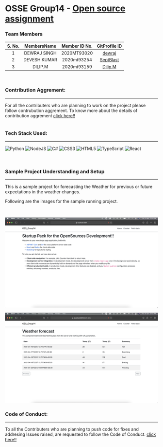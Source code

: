OSSE Group14 - [Open source assignment](https://septblast.github.io/opensource_group14/)
============================================

### Team Members

| S. No. | MembersName  | Member ID No. | GitProfile ID |
| :----: | :----------: | :-----------: |:-------------:|
|   1    | DEWRAJ SINGH |  2020MT93020  |[dewraj](https://github.com/dewraj)|
|   2    | DEVESH KUMAR |  2020mt93254  |[SeptBlast](https://github.com/SeptBlast)|
|   3    |   DILIP.M    |  2020mt93159  |[Dilip.M](https://github.com/dilipmkallarackal)|

<br/>


### Contribution Aggrement: 
---
For all the contributers who are planning to work on the project please follow contrubution aggrement. To know more about the details of contribution aggrement [click here!!](./CONTRIBUTING.md)
<br/>
<br/>


### Tech Stack Used:
---
<img alt="Python" src="https://img.shields.io/badge/python%20-%2314354C.svg?&style=for-the-badge&logo=python&logoColor=white"/>
<img alt="NodeJS" src="https://img.shields.io/badge/node.js%20-%2343853D.svg?&style=for-the-badge&logo=node.js&logoColor=white"/>
<img alt="C#" src="https://img.shields.io/badge/c%23%20-%23239120.svg?&style=for-the-badge&logo=c-sharp&logoColor=white"/>
<img alt="CSS3" src="https://img.shields.io/badge/css3%20-%231572B6.svg?&style=for-the-badge&logo=css3&logoColor=white"/>
<img alt="HTML5" src="https://img.shields.io/badge/html5%20-%23E34F26.svg?&style=for-the-badge&logo=html5&logoColor=white"/>
<img alt="TypeScript" src="https://img.shields.io/badge/typescript%20-%23007ACC.svg?&style=for-the-badge&logo=typescript&logoColor=white"/>
<img alt="React" src="https://img.shields.io/badge/react%20-%2320232a.svg?&style=for-the-badge&logo=react&logoColor=%2361DAFB"/>

<br/>
<br/>
<br/>


### Sample Project Understanding and Setup
---

This is a sample project for forecasting the Weather for previous or future expectations in the weather changes.

Following are the images for the sample running project.

<br />

![Home](./images/Home.png)
<br />

![App View](./images/AppView.png)
<br />

### Code of Conduct:
---
To all the Contributers who are planning to push code for fixes and addresing Issues raised, are requested to follow the Code of Conduct. [click here!!](./CODE_OF_CONDUCT.md)

